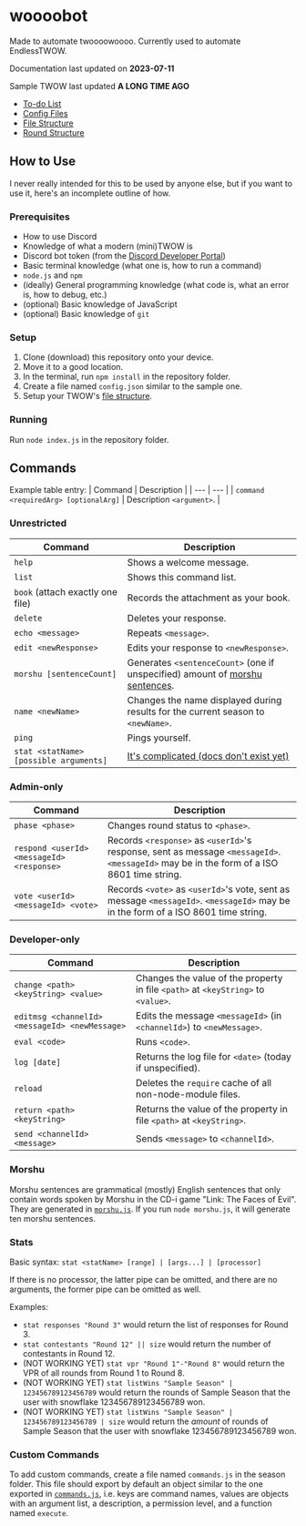 # woooobot
Made to automate twoooowoooo. Currently used to automate EndlessTWOW.

Documentation last updated on **2023-07-11**

Sample TWOW last updated **A LONG TIME AGO**

- [To-do List](docs/todo.md)
- [Config Files](docs/config-files.md)
- [File Structure](docs/file-structure.md)
- [Round Structure](docs/round-structure.md)

## How to Use
I never really intended for this to be used by anyone else, but if you want to use it, here's an incomplete outline of how.

### Prerequisites
- How to use Discord
- Knowledge of what a modern (mini)TWOW is
- Discord bot token (from the [Discord Developer Portal](https://discord.com/developers/applications))
- Basic terminal knowledge (what one is, how to run a command)
- `node.js` and `npm`
- (ideally) General programming knowledge (what code is, what an error is, how to debug, etc.)
- (optional) Basic knowledge of JavaScript
- (optional) Basic knowledge of `git`

### Setup
1. Clone (download) this repository onto your device.
2. Move it to a good location.
3. In the terminal, run `npm install` in the repository folder.
4. Create a file named `config.json` similar to the sample one.
5. Setup your TWOW's [file structure](docs/file-structure.md).

### Running
Run `node index.js` in the repository folder.

## Commands
Example table entry:
| Command | Description |
| --- | --- |
| `command <requiredArg> [optionalArg]` | Description `<argument>`. |

### Unrestricted
| Command | Description |
| --- | --- |
| `help` | Shows a welcome message. |
| `list` | Shows this command list. |
| `book` (attach exactly one file) | Records the attachment as your book. |
| `delete` | Deletes your response. |
| `echo <message>` | Repeats `<message>`. |
| `edit <newResponse>` | Edits your response to `<newResponse>`. | <!-- | `edit [responseNumber] <message>` | Edits your response. You must specify a `<responseNumber>` if you have submitted multiple responses. | -->
| `morshu [sentenceCount]` | Generates `<sentenceCount>` (one if unspecified) amount of [morshu sentences](#morshu). |
| `name <newName>` | Changes the name displayed during results for the current season to `<newName>`. |
| `ping` | Pings yourself. |
| `stat <statName> [possible arguments]` | [It's complicated (docs don't exist yet)](#stats) |

### Admin-only
| Command | Description |
| --- | --- |
| `phase <phase>` | Changes round status to `<phase>`. |
| `respond <userId> <messageId> <response>` | Records `<response>` as `<userId>`'s response, sent as message `<messageId>`. `<messageId>` may be in the form of a ISO 8601 time string. |
| `vote <userId> <messageId> <vote>` | Records `<vote>` as `<userId>`'s vote, sent as message `<messageId>`. `<messageId>` may be in the form of a ISO 8601 time string. |

### Developer-only
| Command | Description |
| --- | --- |
| `change <path> <keyString> <value>` | Changes the value of the property in file `<path>` at `<keyString>` to `<value>`. |
| `editmsg <channelId> <messageId> <newMessage>` | Edits the message `<messageId>` (in `<channelId>`) to `<newMessage>`. |
| `eval <code>` | Runs `<code>`. |
| `log [date]` | Returns the log file for `<date>` (today if unspecified). |
| `reload` | Deletes the `require` cache of all non-node-module files. |
| `return <path> <keyString>` | Returns the value of the property in file `<path>` at `<keyString>`. |
| `send <channelId> <message>` | Sends `<message>` to `<channelId>`. |

### Morshu
Morshu sentences are grammatical (mostly) English sentences that only contain words spoken by Morshu in the CD-i game "Link: The Faces of Evil".
They are generated in [`morshu.js`](morshu.js).
If you run `node morshu.js`, it will generate ten morshu sentences.

### Stats
Basic syntax: `stat <statName> [range] | [args...] | [processor]`

If there is no processor, the latter pipe can be omitted, and there are no arguments, the former pipe can be omitted as well.

Examples:
- `stat responses "Round 3"` would return the list of responses for Round 3.
- `stat contestants "Round 12" || size` would return the number of contestants in Round 12.
- (NOT WORKING YET) `stat vpr "Round 1"-"Round 8"` would return the VPR of all rounds from Round 1 to Round 8.
- (NOT WORKING YET) `stat listWins "Sample Season" | 123456789123456789` would return the rounds of Sample Season that the user with snowflake 123456789123456789 won.
- (NOT WORKING YET) `stat listWins "Sample Season" | 123456789123456789 | size` would return the *amount* of rounds of Sample Season that the user with snowflake 123456789123456789 won.

### Custom Commands
To add custom commands, create a file named `commands.js` in the season folder.
This file should export by default an object similar to the one exported in [`commands.js`](commands.js),
i.e. keys are command names, values are objects with an argument list, a description, a permission level, and a function named `execute`.